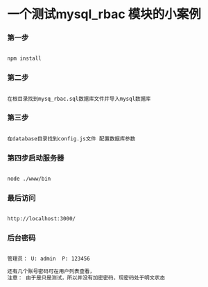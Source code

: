 # 一个测试mysql_rbac 模块的小案例

### 第一步

```sh

npm install

```

### 第二步

```sh

在根目录找到mysq_rbac.sql数据库文件并导入mysql数据库

```

### 第三步

```sh

在database目录找到config.js文件 配置数据库参数

```

### 第四步启动服务器

```sh

node ./www/bin

```

### 最后访问

```sh

http://localhost:3000/

```


### 后台密码

```sh

管理员： U: admin  P: 123456

还有几个账号密码可在用户列表查看，
注意： 由于是只是测试，所以并没有加密密码，现密码处于明文状态
```